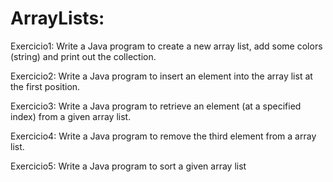 # ArrayLists:

Exercicio1:
Write a Java program to create a new array list, add some colors (string) and print out the collection.

Exercicio2:
Write a Java program to insert an element into the array list at the first position.

Exercicio3:
Write a Java program to retrieve an element (at a specified index) from a given array list.

Exercicio4:
Write a Java program to remove the third element from a array list.

Exercicio5:
Write a Java program to sort a given array list
